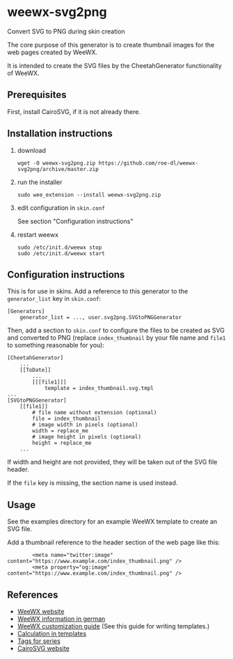 # weewx-svg2png
Convert SVG to PNG during skin creation

The core purpose of this generator is to create thumbnail images for
the web pages created by WeeWX.

It is intended to create the SVG files by the CheetahGenerator
functionality of WeeWX.

## Prerequisites

First, install CairoSVG, if it is not already there.

## Installation instructions

1) download

   ```
   wget -O weewx-svg2png.zip https://github.com/roe-dl/weewx-svg2png/archive/master.zip
   ```

2) run the installer

   ```
   sudo wee_extension --install weewx-svg2png.zip
   ```

3) edit configuration in `skin.conf`

   See section "Configuration instructions"

5) restart weewx

   ```
   sudo /etc/init.d/weewx stop
   sudo /etc/init.d/weewx start
   ```

## Configuration instructions
    
This is for use in skins. Add a reference to this generator to the
`generator_list` key in `skin.conf`:
    
```
[Generators]
    generator_list = ..., user.svg2png.SVGtoPNGGenerator
```
    
Then, add a section to `skin.conf` to configure the files to be
created as SVG and converted to PNG (replace `index_thumbnail` by
your file name and `file1` to something reasonable for you):
    
```
[CheetahGenerator]
    ...
    [[ToDate]]
        ...
        [[[file1]]]
            template = index_thumbnail.svg.tmpl
...
[SVGtoPNGGenerator]
    [[file1]]
        # file name without extension (optional)
        file = index_thumbnail
        # image width in pixels (optional)
        width = replace_me
        # image height in pixels (optional)
        height = replace_me
    ...
```
    
If width and height are not provided, they will be taken out of the 
SVG file header.
    
If the `file` key is missing, the section name is used instead.
    
## Usage

See the examples directory for an example WeeWX template to create an
SVG file.

Add a thumbnail reference to the header section of the web page like this:

```
        <meta name="twitter:image" content="https://www.example.com/index_thumbnail.png" />
        <meta property="og:image" content="https://www.example.com/index_thumbnail.png" />
```

## References

* [WeeWX website](https://www.weewx.com)
* [WeeWX information in german](https://www.woellsdorf-wetter.de/software/weewx.html)
* [WeeWX customization guide](https://www.weewx.com/docs/customizing.htm)
  (See this guide for writing templates.)
* [Calculation in templates](https://github.com/weewx/weewx/wiki/calculate-in-templates)
* [Tags for series](https://github.com/weewx/weewx/wiki/Tags-for-series)
* [CairoSVG website](https://cairosvg.org)
